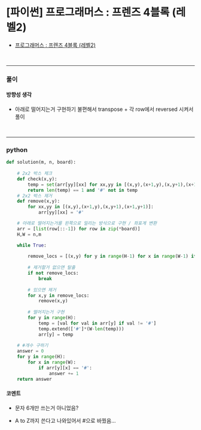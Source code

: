 # [파이썬] 프로그래머스 : 프렌즈 4블록 (레벨2)
* [프로그래머스 : 프렌즈 4블록 (레벨2)](https://school.programmers.co.kr/learn/courses/30/lessons/17679)
<br>


---

### **풀이**

#### **방향성 생각**
* 아래로 떨어지는거 구현하기 불편해서 transpose + 각 row에서 reversed 시켜서 풀이

<br>

---

### **python**
```python
def solution(m, n, board):
    
    # 2x2 박스 체크
    def check(x,y):
        temp = set(arr[yy][xx] for xx,yy in [(x,y),(x+1,y),(x,y+1),(x+1,y+1)])
        return len(temp) == 1 and '#' not in temp
    # 2x2 박스 제거
    def remove(x,y):
        for xx,yy in [(x,y),(x+1,y),(x,y+1),(x+1,y+1)]:
            arr[yy][xx] = '#'

    # 아래로 떨어지는거를 왼쪽으로 밀리는 방식으로 구현 / 좌표계 변환
    arr = [list(row[::-1]) for row in zip(*board)]
    H,W = n,m

    while True:
        
        remove_locs = [(x,y) for y in range(H-1) for x in range(W-1) if check(x,y)]
        
        # 제거할거 없으면 탈출
        if not remove_locs:
            break
        
        # 있으면 제거
        for x,y in remove_locs:
            remove(x,y)
        
        # 떨어지는거 구현
        for y in range(H):
            temp = [val for val in arr[y] if val != '#']
            temp.extend(['#']*(W-len(temp)))
            arr[y] = temp
    
    # #개수 구하기
    answer = 0
    for y in range(H):
        for x in range(W):
            if arr[y][x] == '#':
                answer += 1
    return answer
```

#### **코멘트**

* 문자 6개만 쓰는거 아니었음?

* A to Z까지 쓴다고 나와있어서 #으로 바꿨음...